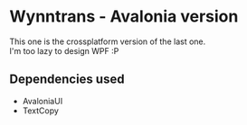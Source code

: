 # Wynntrans - Avalonia version
This one is the crossplatform version of the last one.  
I'm too lazy to design WPF :P
## Dependencies used
- AvaloniaUI
- TextCopy
